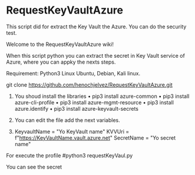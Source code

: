 # RequestKeyVaultAzure
This script did for extract the Key Vault the Azure. You can do the security test.

Welcome to the RequestKeyVaultAzure wiki!

When this script python you can extract the secret in Key Vault service of Azure, where you can appky the nexts steps.

Requirement: Python3 Linux Ubuntu, Debian, Kali linux.

git clone https://github.com/henochjelvez/RequestKeyVaultAzure.git


1) You shoud install the libraries 
• pip3 install azure-common 
• pip3 install azure-cli-profile 
• pip3 install azure-mgmt-resource 
• pip3 install azure.identify 
• pip3 install azure-keyvault-secrets

2) You can edit the file add the next variables.

4) KeyvaultName = "Yo KeyVault name" 
KVVUri = f"https://KeyVaultName.vault.azure.net" 
SecretName = "Yo secret name"

For execute the profile 
#python3 requestKeyVaul.py

You can see the secret
